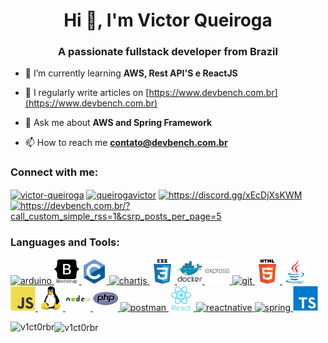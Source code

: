 <h1 align="center">Hi 👋, I'm Victor Queiroga</h1>
<h3 align="center">A passionate fullstack developer from Brazil</h3>

- 🌱 I’m currently learning **AWS, Rest API'S e ReactJS**

- 📝 I regularly write articles on [https://www.devbench.com.br](https://www.devbench.com.br)

- 💬 Ask me about **AWS and Spring Framework**

- 📫 How to reach me **contato@devbench.com.br**

<h3 align="left">Connect with me:</h3>
<p align="left">
<a href="https://linkedin.com/in/victor-queiroga" target="blank"><img align="center" src="https://cdn.jsdelivr.net/npm/simple-icons@3.0.1/icons/linkedin.svg" alt="victor-queiroga" height="30" width="40" /></a>
<a href="https://instagram.com/queirogavictor" target="blank"><img align="center" src="https://cdn.jsdelivr.net/npm/simple-icons@3.0.1/icons/instagram.svg" alt="queirogavictor" height="30" width="40" /></a>
<a href="https://discord.gg/https://discord.gg/xEcDjXsKWM" target="blank"><img align="center" src="https://cdn.jsdelivr.net/npm/simple-icons@3.0.1/icons/discord.svg" alt="https://discord.gg/xEcDjXsKWM" height="30" width="40" /></a>
<a href="https://devbench.com.br/?call_custom_simple_rss=1&csrp_posts_per_page=5" target="blank"><img align="center" src="https://cdn.jsdelivr.net/npm/simple-icons@3.0.1/icons/rss.svg" alt="https://devbench.com.br/?call_custom_simple_rss=1&csrp_posts_per_page=5" height="30" width="40" /></a>
</p>

<h3 align="left">Languages and Tools:</h3>
<p align="left"> <a href="https://www.arduino.cc/" target="_blank"> <img src="https://cdn.worldvectorlogo.com/logos/arduino-1.svg" alt="arduino" width="40" height="40"/> </a> <a href="https://getbootstrap.com" target="_blank"> <img src="https://raw.githubusercontent.com/devicons/devicon/master/icons/bootstrap/bootstrap-plain-wordmark.svg" alt="bootstrap" width="40" height="40"/> </a> <a href="https://www.cprogramming.com/" target="_blank"> <img src="https://raw.githubusercontent.com/devicons/devicon/master/icons/c/c-original.svg" alt="c" width="40" height="40"/> </a> <a href="https://www.chartjs.org" target="_blank"> <img src="https://www.chartjs.org/media/logo-title.svg" alt="chartjs" width="40" height="40"/> </a> <a href="https://www.w3schools.com/css/" target="_blank"> <img src="https://raw.githubusercontent.com/devicons/devicon/master/icons/css3/css3-original-wordmark.svg" alt="css3" width="40" height="40"/> </a> <a href="https://www.docker.com/" target="_blank"> <img src="https://raw.githubusercontent.com/devicons/devicon/master/icons/docker/docker-original-wordmark.svg" alt="docker" width="40" height="40"/> </a> <a href="https://expressjs.com" target="_blank"> <img src="https://raw.githubusercontent.com/devicons/devicon/master/icons/express/express-original-wordmark.svg" alt="express" width="40" height="40"/> </a> <a href="https://git-scm.com/" target="_blank"> <img src="https://www.vectorlogo.zone/logos/git-scm/git-scm-icon.svg" alt="git" width="40" height="40"/> </a> <a href="https://www.w3.org/html/" target="_blank"> <img src="https://raw.githubusercontent.com/devicons/devicon/master/icons/html5/html5-original-wordmark.svg" alt="html5" width="40" height="40"/> </a> <a href="https://www.java.com" target="_blank"> <img src="https://raw.githubusercontent.com/devicons/devicon/master/icons/java/java-original.svg" alt="java" width="40" height="40"/> </a> <a href="https://developer.mozilla.org/en-US/docs/Web/JavaScript" target="_blank"> <img src="https://raw.githubusercontent.com/devicons/devicon/master/icons/javascript/javascript-original.svg" alt="javascript" width="40" height="40"/> </a> <a href="https://www.linux.org/" target="_blank"> <img src="https://raw.githubusercontent.com/devicons/devicon/master/icons/linux/linux-original.svg" alt="linux" width="40" height="40"/> </a> <a href="https://nodejs.org" target="_blank"> <img src="https://raw.githubusercontent.com/devicons/devicon/master/icons/nodejs/nodejs-original-wordmark.svg" alt="nodejs" width="40" height="40"/> </a> <a href="https://www.php.net" target="_blank"> <img src="https://raw.githubusercontent.com/devicons/devicon/master/icons/php/php-original.svg" alt="php" width="40" height="40"/> </a>  <a href="https://postman.com" target="_blank"> <img src="https://www.vectorlogo.zone/logos/getpostman/getpostman-icon.svg" alt="postman" width="40" height="40"/> </a> <a href="https://reactjs.org/" target="_blank"> <img src="https://raw.githubusercontent.com/devicons/devicon/master/icons/react/react-original-wordmark.svg" alt="react" width="40" height="40"/> </a> <a href="https://reactnative.dev/" target="_blank"> <img src="https://reactnative.dev/img/header_logo.svg" alt="reactnative" width="40" height="40"/> </a> <a href="https://spring.io/" target="_blank"> <img src="https://www.vectorlogo.zone/logos/springio/springio-icon.svg" alt="spring" width="40" height="40"/> </a> <a href="https://www.typescriptlang.org/" target="_blank"> <img src="https://raw.githubusercontent.com/devicons/devicon/master/icons/typescript/typescript-original.svg" alt="typescript" width="40" height="40"/> </a> </p>

<p><img align="left" src="https://github-readme-stats.vercel.app/api/top-langs?username=v1ct0rbr&show_icons=true&locale=en&layout=compact" alt="v1ct0rbr" /></p>

<p><img align="center" src="https://github-readme-streak-stats.herokuapp.com/?user=v1ct0rbr&" alt="v1ct0rbr" /></p>



<!---
v1ct0rbr/v1ct0rbr is a ✨ special ✨ repository because its `README.md` (this file) appears on your GitHub profile.
You can click the Preview link to take a look at your changes.
--->

